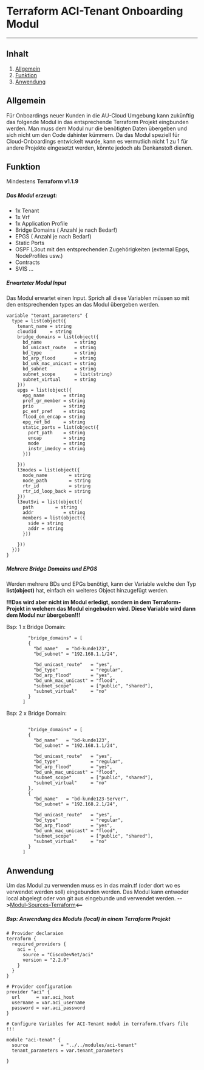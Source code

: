 # Terraform ACI-Tenant Onboarding Modul 
---
## Inhalt
1. [Allgemein](#example)
2. [Funktion](#example2)
3. [Anwendung](#third-example)




## Allgemein 

   Für Onboardings neuer Kunden in die AU-Cloud Umgebung kann zukünftig das folgende Modul in das entsprechende Terraform Projekt eingbunden werden. Man muss dem Modul nur die benötigten Daten übergeben und sich nicht um den Code dahinter kümmern. Da das Modul speziell für Cloud-Onboardings entwickelt wurde, kann es vermutlich nicht 1 zu 1 für andere Projekte eingesetzt werden, könnte jedoch als Denkanstoß dienen. 

## Funktion

Mindestens **Terraform v1.1.9**


##### Das Modul erzeugt:

* 1x Tenant
* 1x Vrf
* 1x Application Profile
* Bridge Domains ( Anzahl je nach Bedarf)
* EPGS           ( Anzahl je nach Bedarf)
* Static Ports
* OSPF L3out mit den entsprechenden Zugehörigkeiten (external Epgs, NodeProfiles usw.)
* Contracts 
* SVIS ...

##### Erwarteter Modul Input
Das Modul erwartet einen Input. Sprich all diese Variablen müssen so mit den entsprechenden types an das Modul übergeben werden. 

```
variable "tenant_parameters" {
  type = list(object({
    tenant_name = string
    cloudId     = string
    bridge_domains = list(object({
      bd_name            = string
      bd_unicast_route   = string
      bd_type            = string
      bd_arp_flood       = string
      bd_unk_mac_unicast = string
      bd_subnet          = string
      subnet_scope       = list(string)
      subnet_virtual     = string
    }))
    epgs = list(object({
      epg_name       = string
      pref_gr_member = string
      prio           = string
      pc_enf_pref    = string
      flood_on_encap = string
      epg_ref_bd     = string
      static_ports = list(object({
        port_path    = string
        encap        = string
        mode         = string
        instr_imedcy = string
      }))

    }))
    l3nodes = list(object({
      node_name        = string
      node_path        = string
      rtr_id           = string
      rtr_id_loop_back = string
    }))
    l3outSvi = list(object({
      path        = string
      addr           = string
      members = list(object({
        side = string
        addr = string
      }))

    }))
  }))
}     
```



##### Mehrere Bridge Domains und EPGS
Werden mehrere BDs und EPGs benötigt, kann der Variable welche den Typ **list(object)** hat, einfach ein weiteres Object hinzugefügt werden. 

**!!!Das wird aber nicht im Modul erledigt, sondern in dem Terraform-Projekt in welchem das Modul eingebuden wird. Diese Variable wird dann dem Modul nur übergeben!!!**

Bsp:
1 x Bridge Domain: 

      
```
        "bridge_domains" = [
        {
          "bd_name"   = "bd-kunde123",
          "bd_subnet" = "192.168.1.1/24",

          "bd_unicast_route"   = "yes",
          "bd_type"            = "regular",
          "bd_arp_flood"       = "yes",
          "bd_unk_mac_unicast" = "flood",
          "subnet_scope"       = ["public", "shared"],
          "subnet_virtual"     = "no"
        }
      ]
```      
Bsp:
2 x Bridge Domain: 
```    

        "bridge_domains" = [
        {
          "bd_name"   = "bd-kunde123",
          "bd_subnet" = "192.168.1.1/24",

          "bd_unicast_route"   = "yes",
          "bd_type"            = "regular",
          "bd_arp_flood"       = "yes",
          "bd_unk_mac_unicast" = "flood",
          "subnet_scope"       = ["public", "shared"],
          "subnet_virtual"     = "no"
        },
        {
          "bd_name"   = "bd-kunde123-Server",
          "bd_subnet" = "192.168.2.1/24",

          "bd_unicast_route"   = "yes",
          "bd_type"            = "regular",
          "bd_arp_flood"       = "yes",
          "bd_unk_mac_unicast" = "flood",
          "subnet_scope"       = ["public", "shared"],
          "subnet_virtual"     = "no"
        }
      ]
```

## Anwendung 

Um das Modul zu verwenden muss es in das main.tf (oder dort wo es verwendet werden soll) eingebunden werden. Das Modul kann entweder local abgelegt oder von git aus eingebunde und verwendet werden. 
**-->**[Modul-Sources-Terraform](https://www.terraform.io/language/modules/sources)**<--**

##### Bsp: Anwendung des Moduls (local) in einem Terraform Projekt 
```
# Provider declaraion
terraform {
  required_providers {
    aci = {
      source = "CiscoDevNet/aci"
      version = "2.2.0"
    }
  }
}

# Provider configuration
provider "aci" {
  url      = var.aci_host
  username = var.aci_username
  password = var.aci_password
}

# Configure Variables for ACI-Tenant modul in terraform.tfvars file !!!

module "aci-tenat" {
  source            = "../../modules/aci-tenant"
  tenant_parameters = var.tenant_parameters

}
```

